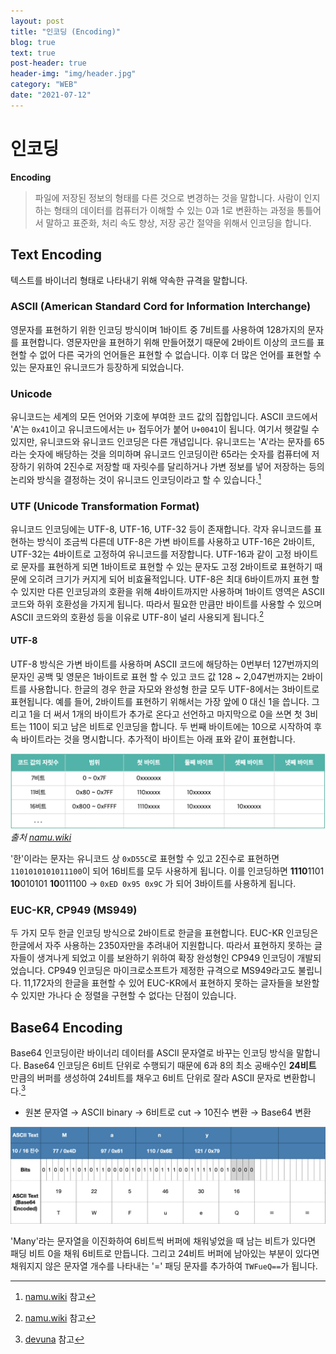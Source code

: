 ```yaml
---
layout: post
title: "인코딩 (Encoding)"
blog: true
text: true
post-header: true
header-img: "img/header.jpg"
category: "WEB"
date: "2021-07-12"
---
```

# 인코딩
<b class='post-subtitle'>Encoding</b>
> 파일에 저장된 정보의 형태를 다른 것으로 변경하는 것을 말합니다. 사람이 인지하는 형태의 데이터를 컴퓨터가 이해할 수 있는 0과 1로 변환하는 과정을 통틀어서 말하고 표준화, 처리 속도 향상, 저장 공간 절약을 위해서 인코딩을 합니다.

## Text Encoding 
텍스트를 바이너리 형태로 나타내기 위해 약속한 규격을 말합니다.

### ASCII (American Standard Cord for Information Interchange)
영문자를 표현하기 위한 인코딩 방식이며 1바이트 중 7비트를 사용하여 128가지의 문자를 표현합니다. 영문자만을 표현하기 위해 만들어졌기 때문에 2바이트 이상의 코드를 표현할 수 없어 다른 국가의 언어들은 표현할 수 없습니다. 이후 더 많은 언어를 표현할 수 있는 문자표인 유니코드가 등장하게 되었습니다. 

### Unicode 
유니코드는 세계의 모든 언어와 기호에 부여한 코드 값의 집합입니다. ASCII 코드에서 'A'는 ```0x41```이고 유니코드에서는  ```U+``` 접두어가 붙어 ```U+0041```이 됩니다. 여기서 헷갈릴 수 있지만, 유니코드와 유니코드 인코딩은 다른 개념입니다. 유니코드는 'A'라는 문자를 65라는 숫자에 배당하는 것을 의미하며 유니코드 인코딩이란 65라는 숫자를 컴퓨터에 저장하기 위하여 2진수로 저장할 때 자릿수를 달리하거나 가변 정보를 넣어 저장하는 등의 논리와 방식을 결정하는 것이 유니코드 인코딩이라고 할 수 있습니다.[^1]

### UTF (Unicode Transformation Format)
유니코드 인코딩에는 UTF-8, UTF-16, UTF-32 등이 존재합니다. 각자 유니코드를 표현하는 방식이 조금씩 다른데 UTF-8은 가변 바이트를 사용하고 UTF-16은 2바이트, UTF-32는 4바이트로 고정하여 유니코드를 저장합니다. UTF-16과 같이 고정 바이트로 문자를 표현하게 되면 1바이트로 표현할 수 있는 문자도 고정 2바이트로 표현하기 때문에 오히려 크기가 커지게 되어 비효율적입니다. UTF-8은 최대 6바이트까지 표현 할 수 있지만 다른 인코딩과의 호환을 위해 4바이트까지만 사용하며 1바이트 영역은 ASCII 코드와 하위 호환성을 가지게 됩니다. 따라서 필요한 만큼만 바이트를 사용할 수 있으며 ASCII 코드와의 호환성 등을 이유로 UTF-8이 널리 사용되게 됩니다.[^2]

#### UTF-8
UTF-8 방식은 가변 바이트를 사용하며 ASCII 코드에 해당하는 0번부터 127번까지의 문자인 공백 및 영문은 1바이트로 표현 할 수 있고 코드 값 128 ~ 2,047번까지는 2바이트를 사용합니다. 한글의 경우 한글 자모와 완성형 한글 모두 UTF-8에서는 3바이트로 표현됩니다. 예를 들어, 2바이트를 표현하기 위해서는 가장 앞에 0 대신 1을 씁니다. 그리고 1을 더 써서 1개의 바이트가 추가로 온다고 선언하고 마지막으로 0을 쓰면 첫 3비트는 110이 되고 남은 비트로 인코딩을 합니다. 두 번째 바이트에는 10으로 시작하여 후속 바이트라는 것을 명시합니다. 추가적이 바이트는 아래 표와 같이 표현합니다. 

![utf-8](img/utf-8.png)
*출처 [namu.wiki](https://namu.wiki/w/UTF-8)*

'한'이라는 문자는 유니코드 상 ```0xD55C```로 표현할 수 있고 2진수로 표현하면 ```1101010101011100```이 되어 16비트를 모두 사용하게 됩니다. 이를 인코딩하면 **1110**1101 **10**010101 **10**011100 → ```0xED 0x95 0x9C``` 가 되어 3바이트를 사용하게 됩니다. 

### EUC-KR, CP949 (MS949)
두 가지 모두 한글 인코딩 방식으로 2바이트로 한글을 표현합니다. EUC-KR 인코딩은 한글에서 자주 사용하는 2350자만을 추려내어 지원합니다. 따라서 표현하지 못하는 글자들이 생겨나게 되었고 이를 보완하기 위하여 확장 완성형인 CP949 인코딩이 개발되었습니다. CP949 인코딩은 마이크로소프트가 제정한 규격으로 MS949라고도 불립니다. 11,172자의 한글을 표현할 수 있어 EUC-KR에서 표현하지 못하는 글자들을 보완할 수 있지만 가나다 순 정렬을 구현할 수 없다는 단점이 있습니다. 

## Base64 Encoding
Base64 인코딩이란 바이너리 데이터를 ASCII 문자열로 바꾸는 인코딩 방식을 말합니다.
Base64 인코딩은 6비트 단위로 수행되기 때문에 6과 8의 최소 공배수인 <b>24비트</b> 만큼의 버퍼를 생성하여 24비트를 채우고 6비트 단위로 잘라 ASCII 문자로 변환합니다.[^3] 

- 원본 문자열 → ASCII binary → 6비트로 cut → 10진수 변환 → Base64 변환

![Base64 인코딩](img/base64.png)  

'Many'라는 문자열을 이진화하여 6비트씩 버퍼에 채워넣었을 때 남는 비트가 있다면 패딩 비트 0을 채워 6비트로 만듭니다. 그리고 24비트 버퍼에 남아있는 부분이 있다면 채워지지 않은 문자열 개수를 나타내는 '=' 패딩 문자를 추가하여 ```TWFueQ==```가 됩니다.

[^1]: [namu.wiki](https://namu.wiki/w/%EC%9C%A0%EB%8B%88%EC%BD%94%EB%93%9C?from=unicode) 참고
[^2]: [namu.wiki](https://namu.wiki/w/UTF-8) 참고
[^3]: [devuna](https://devuna.tistory.com/41) 참고